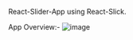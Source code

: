 React-Slider-App using React-Slick.

App Overview:-
![image](https://github.com/user-attachments/assets/52dba9fb-4305-4373-a1f0-953ea39d2ddc)
